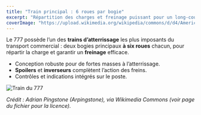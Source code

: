 ```yaml
---
title: "Train principal : 6 roues par bogie"
excerpt: "Répartition des charges et freinage puissant pour un long-courrier lourd."
coverImage: "https://upload.wikimedia.org/wikipedia/commons/d/d4/American_Airlines_Boeing_777-200ER_N788AN_landing_gear_and_flaps.jpg"
---
```


Le 777 possède l’un des **trains d’atterrissage** les plus imposants du transport commercial : deux bogies principaux **à six roues** chacun, pour répartir la charge et garantir un **freinage** efficace.

- Conception robuste pour de fortes masses à l’atterrissage.  
- **Spoilers** et **inverseurs** complètent l’action des freins.  
- Contrôles et indications intégrés sur le poste.

![Train du 777](https://upload.wikimedia.org/wikipedia/commons/d/d4/American_Airlines_Boeing_777-200ER_N788AN_landing_gear_and_flaps.jpg)

*Crédit : Adrian Pingstone (Arpingstone), via Wikimedia Commons (voir page du fichier pour la licence).*


